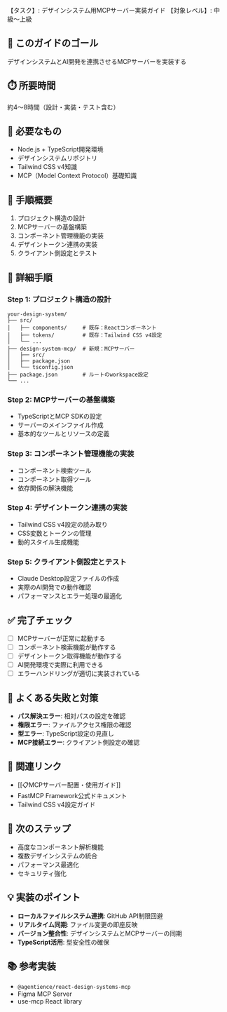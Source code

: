 【タスク】: デザインシステム用MCPサーバー実装ガイド
【対象レベル】: 中級〜上級

## 🎯 このガイドのゴール
デザインシステムとAI開発を連携させるMCPサーバーを実装する

## ⏱️ 所要時間
約4〜8時間（設計・実装・テスト含む）

## 🧰 必要なもの
- Node.js + TypeScript開発環境
- デザインシステムリポジトリ
- Tailwind CSS v4知識
- MCP（Model Context Protocol）基礎知識

## 📝 手順概要
1. プロジェクト構造の設計
2. MCPサーバーの基盤構築
3. コンポーネント管理機能の実装
4. デザイントークン連携の実装
5. クライアント側設定とテスト

## 🔧 詳細手順

### Step 1: プロジェクト構造の設計
```
your-design-system/
├── src/
│   ├── components/     # 既存：Reactコンポーネント
│   ├── tokens/         # 既存：Tailwind CSS v4設定
│   └── ...
├── design-system-mcp/  # 新規：MCPサーバー
│   ├── src/
│   ├── package.json
│   └── tsconfig.json
├── package.json        # ルートのworkspace設定
└── ...
```

### Step 2: MCPサーバーの基盤構築
- TypeScriptとMCP SDKの設定
- サーバーのメインファイル作成
- 基本的なツールとリソースの定義

### Step 3: コンポーネント管理機能の実装
- コンポーネント検索ツール
- コンポーネント取得ツール
- 依存関係の解決機能

### Step 4: デザイントークン連携の実装
- Tailwind CSS v4設定の読み取り
- CSS変数とトークンの管理
- 動的スタイル生成機能

### Step 5: クライアント側設定とテスト
- Claude Desktop設定ファイルの作成
- 実際のAI開発での動作確認
- パフォーマンスとエラー処理の最適化

## ✅ 完了チェック
- [ ] MCPサーバーが正常に起動する
- [ ] コンポーネント検索機能が動作する
- [ ] デザイントークン取得機能が動作する
- [ ] AI開発環境で実際に利用できる
- [ ] エラーハンドリングが適切に実装されている

## 🚨 よくある失敗と対策
- **パス解決エラー**: 相対パスの設定を確認
- **権限エラー**: ファイルアクセス権限の確認
- **型エラー**: TypeScript設定の見直し
- **MCP接続エラー**: クライアント側設定の確認

## 🔄 関連リンク
- [[📋MCPサーバー配置・使用ガイド]]
- FastMCP Framework公式ドキュメント
- Tailwind CSS v4設定ガイド

## 🚀 次のステップ
- 高度なコンポーネント解析機能
- 複数デザインシステムの統合
- パフォーマンス最適化
- セキュリティ強化

## 💡 実装のポイント
- **ローカルファイルシステム連携**: GitHub API制限回避
- **リアルタイム同期**: ファイル変更の即座反映
- **バージョン整合性**: デザインシステムとMCPサーバーの同期
- **TypeScript活用**: 型安全性の確保

## 📚 参考実装
- `@agentience/react-design-systems-mcp`
- Figma MCP Server
- use-mcp React library